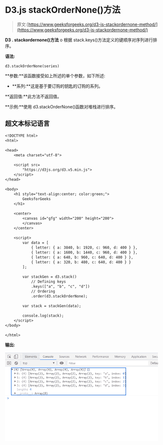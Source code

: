 # D3.js stackOrderNone()方法

> 原文:[https://www.geeksforgeeks.org/d3-js-stackordernone-method/](https://www.geeksforgeeks.org/d3-js-stackordernone-method/)

**D3 . stackordernone()方法** o 根据 stack.keys()方法定义的键顺序对序列进行排序。

**语法:**

```
d3.stackOrderNone(series)

```

**参数:**该函数接受如上所述的单个参数，如下所述:

*   **系列:**这是基于要订购的钥匙的订购的系列。

**返回值:**此方法不返回值。

**示例:**使用 d3.stackOrderNone()函数对堆栈进行排序。

## 超文本标记语言

```
<!DOCTYPE html>
<html>

<head>
    <meta charset="utf-8">

    <script src=
        "https://d3js.org/d3.v5.min.js">
    </script>
</head>

<body>
    <h1 style="text-align:center; color:green;">
        GeeksforGeeks
    </h1>

    <center>
        <canvas id="gfg" width="200" height="200">
        </canvas>
    </center>

    <script>
        var data = [
            { letter: { a: 3840, b: 1920, c: 960, d: 400 } },
            { letter: { a: 1600, b: 1440, c: 960, d: 400 } },
            { letter: { a: 640, b: 960, c: 640, d: 400 } },
            { letter: { a: 320, b: 480, c: 640, d: 400 } }
        ];

        var stackGen = d3.stack()
            // Defining keys
            .keys(["a", "b", "c", "d"])
            // Ordering
            .order(d3.stackOrderNone);

        var stack = stackGen(data);

        console.log(stack);
    </script>
</body>

</html>
```

**输出:**

![](img/5ce60b9c1a72be85d25631d3cde1a3c0.png)